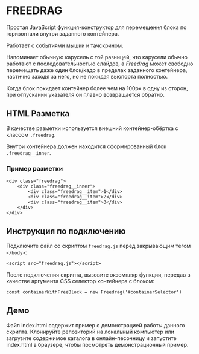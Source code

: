 # FREEDRAG

Простая JavaScript функция-конструктор для перемещения блока по горизонтали внутри заданного контейнера.

Работает с событиями мышки и тачскрином.

Напоминает обычную карусель с той разницей, что карусели обычно работают с последовательностью слайдов, 
а *Freedrag* может свободно перемещать даже один блок/кадр в пределах заданного контейнера, частично заходя за него, 
но не покидая вьюпорта полностью.

Когда блок покидает контейнер более чем на 100px в одну из сторон, при отпускании указателя он плавно возвращается обратно.

## HTML Разметка

В качестве разметки используется внешний контейнер-обёртка с классом `.freedrag`.

Внутри контейнера должен находится сформированный блок `.freedrag__inner`.

### Пример разметки

    <div class="freedrag">
        <div class="freedrag__inner">
            <div class="freedrag__item">1</div>
            <div class="freedrag__item">2</div>
            <div class="freedrag__item">3</div>
        </div>
    </div>

## Инструкция по подключению

Подключите файл со скриптом `freedrag.js` перед закрывающим тегом `</body>`:

`<script src="freedrag.js"></script>`

После подключения скрипта, вызовите экземпляр функции, передав в качестве аргумента CSS селектор контейнера с блоком:

`const containerWithFreeBlock = new Freedrag('#containerSelector')`

## Демо

Файл index.html содержит пример с демонстрацией работы данного скрипта.
Клонируйте репозиторий на локальный компьютер или загрузите содержимое каталога в онлайн-песочницу и запустите index.html в браузере, чтобы посмотреть демонстрационный пример.